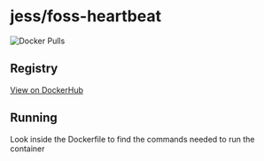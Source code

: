 # jess/foss-heartbeat

![Docker Pulls](https://img.shields.io/docker/pulls/jess/foss-heartbeat)



## Registry

[View on DockerHub](https://hub.docker.com/r/jess/foss-heartbeat)

## Running

Look inside the Dockerfile to find the commands needed to run the container
